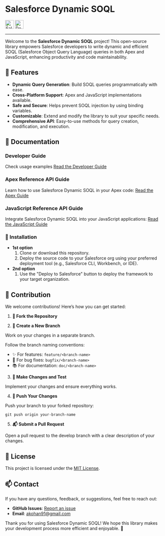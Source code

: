 # Salesforce Dynamic SOQL

<span>
  <img
    alt="Salesforce Dynamic SOQL"
    src="assets/small_logo.png"
    height="28px"
  >
</span>
<a href="https://githubsfdeploy.herokuapp.com?owner=akohan91&repo=libak-salesforce-dynamic-soql&ref=main">
  <img
    alt="Deploy to Salesforce"
    src="https://raw.githubusercontent.com/afawcett/githubsfdeploy/master/deploy.png"
    height="28px"
  >
</a>

---

Welcome to the **Salesforce Dynamic SOQL** project! This open-source library empowers Salesforce developers to write dynamic and efficient SOQL (Salesforce Object Query Language) queries in both Apex and JavaScript, enhancing productivity and code maintainability.


## 🚀 Features

- **Dynamic Query Generation**: Build SOQL queries programmatically with ease.
- **Cross-Platform Support**: Apex and JavaScript implementations available.
- **Safe and Secure**: Helps prevent SOQL injection by using binding variables.
- **Customizable**: Extend and modify the library to suit your specific needs.
- **Comprehensive API**: Easy-to-use methods for query creation, modification, and execution.


## 📖 Documentation

### Developer Guide
Check usage examples
[Read the Developer Guide](libak_dinamicSOQL_developer_guide.md)

### Apex Reference API Guide
Learn how to use Salesforce Dynamic SOQL in your Apex code:
[Read the Apex Guide](libak_DynamicSOQL.md)

### JavaScript Reference API Guide
Integrate Salesforce Dynamic SOQL into your JavaScript applications:
[Read the JavaScript Guide](libak_DynamicSOQL_JS_API.md)


### 🚀 Installation

- **1st option**
  1. Clone or download this repository.
  2. Deploy the source code to your Salesforce org using your preferred deployment tool (e.g., Salesforce CLI, Workbench, or IDE).
- **2nd option**
  1. Use the "Deploy to Salesforce" button to deploy the framework to your target organization.


## 🤝 Contribution

We welcome contributions! Here’s how you can get started:

1. **🍴 Fork the Repository**

2. **🌱 Create a New Branch**

Work on your changes in a separate branch.

Follow the branch naming conventions:

- ✨ For features: `feature/<branch-name>`
- 🐛 For bug fixes: `bugfix/<branch-name>`
- 📚 For documentation: `doc/<branch-name>`

3. **🔧 Make Changes and Test**

Implement your changes and ensure everything works.

4. **🚀 Push Your Changes**

Push your branch to your forked repository:

`git push origin your-branch-name`

5. **📬 Submit a Pull Request**

Open a pull request to the develop branch with a clear description of your changes.

## 📜 License
This project is licensed under the [MIT License](LICENSE).


## 📫 Contact
If you have any questions, feedback, or suggestions, feel free to reach out:
- **GitHub Issues**: [Report an issue](https://github.com/akohan91/libak-salesforce-dynamic-soql/issues)
- **Email**: akohan91@gmail.com


Thank you for using Salesforce Dynamic SOQL! We hope this library makes your development process more efficient and enjoyable. 🚀
